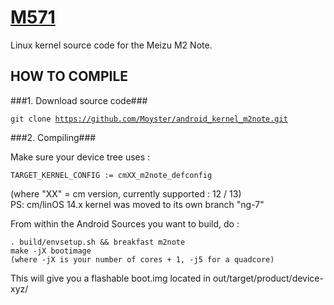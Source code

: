 [M571](http://www.meizu.com)
=================

Linux kernel source code for the Meizu M2 Note.

HOW TO COMPILE
-----------

###1. Download source code###

  <code>git clone https://github.com/Moyster/android_kernel_m2note.git</code>

###2. Compiling###

Make sure your device tree uses :  
```
TARGET_KERNEL_CONFIG := cmXX_m2note_defconfig
```
(where "XX" = cm version, currently supported : 12 / 13)  
PS: cm/linOS 14.x kernel was moved to its own branch "ng-7"

From within the Android Sources you want to build, do :  

```
. build/envsetup.sh && breakfast m2note  
make -jX bootimage  
(where -jX is your number of cores + 1, -j5 for a quadcore)  
```

This will give you a flashable boot.img located in out/target/product/device-xyz/  

